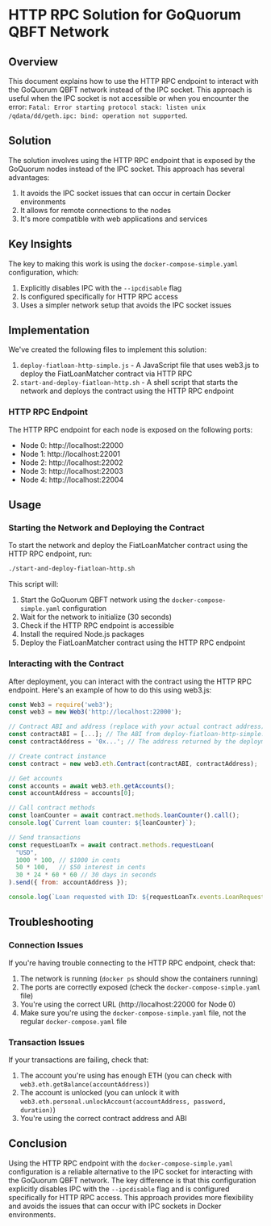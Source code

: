 # HTTP RPC Solution for GoQuorum QBFT Network

## Overview

This document explains how to use the HTTP RPC endpoint to interact with the GoQuorum QBFT network instead of the IPC socket. This approach is useful when the IPC socket is not accessible or when you encounter the error: `Fatal: Error starting protocol stack: listen unix /qdata/dd/geth.ipc: bind: operation not supported`.

## Solution

The solution involves using the HTTP RPC endpoint that is exposed by the GoQuorum nodes instead of the IPC socket. This approach has several advantages:

1. It avoids the IPC socket issues that can occur in certain Docker environments
2. It allows for remote connections to the nodes
3. It's more compatible with web applications and services

## Key Insights

The key to making this work is using the `docker-compose-simple.yaml` configuration, which:

1. Explicitly disables IPC with the `--ipcdisable` flag
2. Is configured specifically for HTTP RPC access
3. Uses a simpler network setup that avoids the IPC socket issues

## Implementation

We've created the following files to implement this solution:

1. `deploy-fiatloan-http-simple.js` - A JavaScript file that uses web3.js to deploy the FiatLoanMatcher contract via HTTP RPC
2. `start-and-deploy-fiatloan-http.sh` - A shell script that starts the network and deploys the contract using the HTTP RPC endpoint

### HTTP RPC Endpoint

The HTTP RPC endpoint for each node is exposed on the following ports:

- Node 0: http://localhost:22000
- Node 1: http://localhost:22001
- Node 2: http://localhost:22002
- Node 3: http://localhost:22003
- Node 4: http://localhost:22004

## Usage

### Starting the Network and Deploying the Contract

To start the network and deploy the FiatLoanMatcher contract using the HTTP RPC endpoint, run:

```bash
./start-and-deploy-fiatloan-http.sh
```

This script will:
1. Start the GoQuorum QBFT network using the `docker-compose-simple.yaml` configuration
2. Wait for the network to initialize (30 seconds)
3. Check if the HTTP RPC endpoint is accessible
4. Install the required Node.js packages
5. Deploy the FiatLoanMatcher contract using the HTTP RPC endpoint

### Interacting with the Contract

After deployment, you can interact with the contract using the HTTP RPC endpoint. Here's an example of how to do this using web3.js:

```javascript
const Web3 = require('web3');
const web3 = new Web3('http://localhost:22000');

// Contract ABI and address (replace with your actual contract address)
const contractABI = [...]; // The ABI from deploy-fiatloan-http-simple.js
const contractAddress = '0x...'; // The address returned by the deployment script

// Create contract instance
const contract = new web3.eth.Contract(contractABI, contractAddress);

// Get accounts
const accounts = await web3.eth.getAccounts();
const accountAddress = accounts[0];

// Call contract methods
const loanCounter = await contract.methods.loanCounter().call();
console.log(`Current loan counter: ${loanCounter}`);

// Send transactions
const requestLoanTx = await contract.methods.requestLoan(
  "USD", 
  1000 * 100, // $1000 in cents
  50 * 100,   // $50 interest in cents
  30 * 24 * 60 * 60 // 30 days in seconds
).send({ from: accountAddress });

console.log(`Loan requested with ID: ${requestLoanTx.events.LoanRequested.returnValues.loanId}`);
```

## Troubleshooting

### Connection Issues

If you're having trouble connecting to the HTTP RPC endpoint, check that:

1. The network is running (`docker ps` should show the containers running)
2. The ports are correctly exposed (check the `docker-compose-simple.yaml` file)
3. You're using the correct URL (http://localhost:22000 for Node 0)
4. Make sure you're using the `docker-compose-simple.yaml` file, not the regular `docker-compose.yaml` file

### Transaction Issues

If your transactions are failing, check that:

1. The account you're using has enough ETH (you can check with `web3.eth.getBalance(accountAddress)`)
2. The account is unlocked (you can unlock it with `web3.eth.personal.unlockAccount(accountAddress, password, duration)`)
3. You're using the correct contract address and ABI

## Conclusion

Using the HTTP RPC endpoint with the `docker-compose-simple.yaml` configuration is a reliable alternative to the IPC socket for interacting with the GoQuorum QBFT network. The key difference is that this configuration explicitly disables IPC with the `--ipcdisable` flag and is configured specifically for HTTP RPC access. This approach provides more flexibility and avoids the issues that can occur with IPC sockets in Docker environments.
